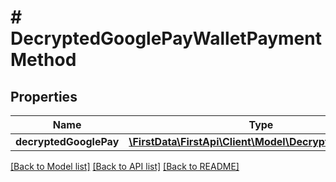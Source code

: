 # # DecryptedGooglePayWalletPaymentMethod

## Properties

Name | Type | Description | Notes
------------ | ------------- | ------------- | -------------
**decryptedGooglePay** | [**\FirstData\FirstApi\Client\Model\DecryptedGooglePay**](DecryptedGooglePay.md) |  | 

[[Back to Model list]](../../README.md#documentation-for-models) [[Back to API list]](../../README.md#documentation-for-api-endpoints) [[Back to README]](../../README.md)


